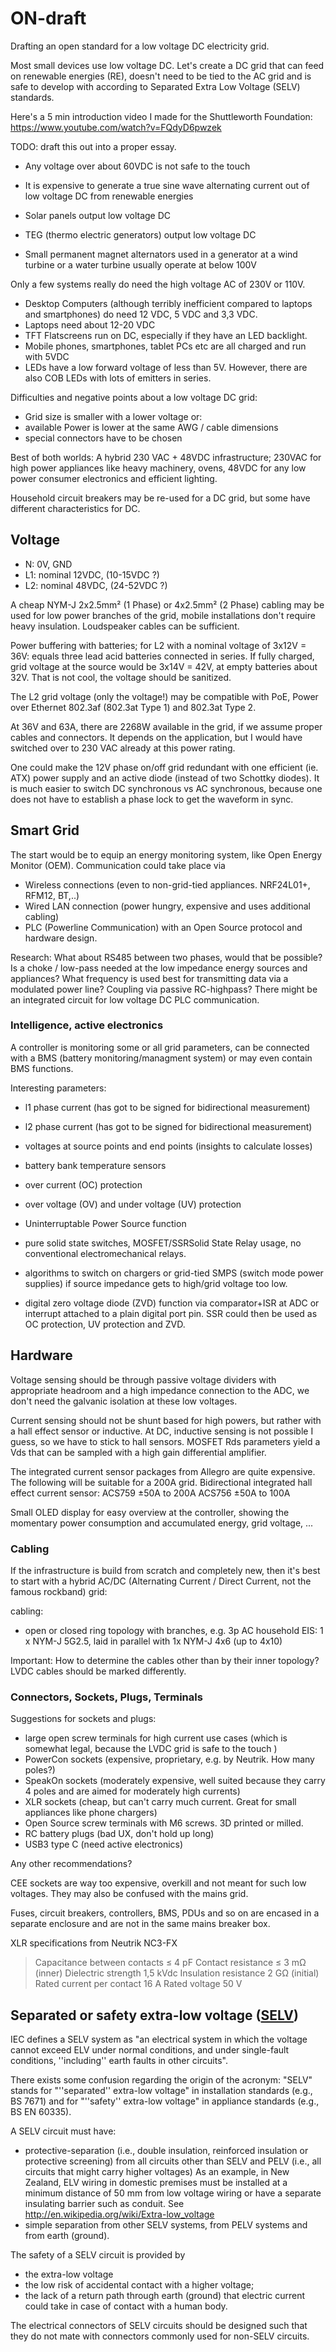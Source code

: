 # ON-draft
Drafting an open standard for a low voltage DC electricity grid.

Most small devices use low voltage DC. Let's create a DC grid that can feed on renewable energies (RE), doesn't need to be tied to the AC grid and is safe to develop with according to Separated Extra Low Voltage (SELV) standards.

Here's a 5 min introduction video I made for the Shuttleworth Foundation: https://www.youtube.com/watch?v=FQdyD6pwzek

TODO: draft this out into a proper essay.

- Any voltage over about 60VDC is not safe to the touch

- It is expensive to generate a true sine wave alternating current out of low voltage DC from renewable energies
- Solar panels output low voltage DC
- TEG (thermo electric generators) output low voltage DC
- Small permanent magnet alternators used in a generator at a wind turbine or a water turbine usually operate at below 100V


Only a few systems really do need the high voltage AC of 230V or 110V.

- Desktop Computers (although terribly inefficient compared to laptops and smartphones) do need 12 VDC, 5 VDC and 3,3 VDC.
- Laptops need about 12-20 VDC
- TFT Flatscreens run on DC, especially if they have an LED backlight.
- Mobile phones, smartphones, tablet PCs etc are all charged and run with 5VDC
- LEDs have a low forward voltage of less than 5V. However, there are also COB LEDs with lots of emitters in series.

Difficulties and negative points about a low voltage DC grid:

- Grid size is smaller with a lower voltage or:
- available Power is lower at the same AWG / cable dimensions
- special connectors have to be chosen


Best of both worlds: A hybrid 230 VAC + 48VDC infrastructure; 230VAC for high power appliances like heavy machinery, ovens, 48VDC for any low power consumer electronics and efficient lighting.

Household circuit breakers may be re-used for a DC grid, but some have different characteristics for DC.

## Voltage

- N: 0V, GND
- L1: nominal 12VDC, (10-15VDC ?)
- L2: nominal 48VDC, (24-52VDC ?)


A cheap NYM-J 2x2.5mm² (1 Phase) or 4x2.5mm² (2 Phase) cabling may be used for low power branches of the grid, mobile installations don't require heavy insulation. Loudspeaker cables can be sufficient.

Power buffering with batteries; for L2 with a nominal voltage of 3x12V = 36V: equals three lead acid batteries connected in series. If fully charged, grid voltage at the source would be 3x14V = 42V, at empty batteries about 32V. That is not cool, the voltage should be sanitized.

The L2 grid voltage (only the voltage!) may be compatible with PoE, Power over Ethernet 802.3af (802.3at Type 1) and 802.3at Type 2.

At 36V and 63A, there are 2268W available in the grid, if we assume proper cables and connectors. It depends on the application, but I would have switched over to 230 VAC already at this power rating.

One could make the 12V phase on/off grid redundant with one efficient (ie. ATX) power supply and an active diode (instead of two Schottky diodes). It is much easier to switch DC synchronous vs AC synchronous, because one does not have to establish a phase lock to get the waveform in sync.

## Smart Grid

The start would be to equip an energy monitoring system, like Open Energy Monitor (OEM). Communication could take place via
- Wireless connections (even to non-grid-tied appliances. NRF24L01+, RFM12, BT,..)
- Wired LAN connection (power hungry, expensive and uses additional cabling)
- PLC (Powerline Communication) with an Open Source protocol and hardware design. 

Research: What about RS485 between two phases, would that be possible? Is a choke / low-pass needed at the low impedance energy sources and appliances? What frequency is used best for transmitting data via a modulated power line? Coupling via passive RC-highpass?
There might be an integrated circuit for low voltage DC PLC communication.

### Intelligence, active electronics

A controller is monitoring some or all grid parameters, can be connected with a BMS (battery monitoring/managment system) or may even contain BMS functions. 

Interesting parameters:
- l1 phase current (has got to be signed for bidirectional measurement)
- l2 phase current (has got to be signed for bidirectional measurement)
- voltages at source points and end points (insights to calculate losses)

- battery bank temperature sensors
- over current (OC) protection
- over voltage (OV) and under voltage (UV) protection
- Uninterruptable Power Source function
- pure solid state switches, MOSFET/SSR<ref>Solid State Relay</ref> usage, no conventional electromechanical relays.

- algorithms to switch on chargers or grid-tied SMPS (switch mode power supplies) if source impedance gets to high/grid voltage too low.

- digital zero voltage diode (ZVD) function via comparator+ISR at ADC or interrupt attached to a plain digital port pin. SSR could then be used as OC protection, UV protection and ZVD.   

## Hardware

Voltage sensing should be through passive voltage dividers with appropriate headroom and a high impedance connection to the ADC, we don't need the galvanic isolation at these low voltages.

Current sensing should not be shunt based for high powers, but rather with a hall effect sensor or inductive. At DC, inductive sensing is not possible I guess, so we have to stick to hall sensors. MOSFET Rds parameters yield a Vds that can be sampled with a high gain differential amplifier.

The integrated current sensor packages from Allegro are quite expensive. The following will be suitable for a 200A grid.
Bidirectional integrated hall effect current sensor:
ACS759	±50A to 200A
ACS756	±50A to 100A

Small OLED display for easy overview at the controller, showing the momentary power consumption and accumulated energy, grid voltage, ...

### Cabling

If the infrastructure is build from scratch and completely new, then it's best to start with a hybrid AC/DC (Alternating Current / Direct Current, not the famous rockband) grid: 

cabling:
- open or closed ring topology with branches, e.g. 3p AC household EIS: 1 x NYM-J 5G2.5, laid in parallel with 1x NYM-J 4x6 (up to 4x10)

Important: How to determine the cables other than by their inner topology? LVDC cables should be marked differently.


### Connectors, Sockets, Plugs, Terminals

Suggestions for sockets and plugs:

- large open screw terminals for high current use cases (which is somewhat legal, because the LVDC grid is safe to the touch )
- PowerCon sockets (expensive, proprietary, e.g. by Neutrik. How many poles?)
- SpeakOn sockets (moderately expensive, well suited because they carry 4 poles and are aimed for moderately high currents)
- XLR sockets (cheap, but can't carry much current. Great for small appliances like phone chargers)
- Open Source screw terminals with M6 screws. 3D printed or milled.
- RC battery plugs (bad UX, don't hold up long)
- USB3 type C (need active electronics)

Any other recommendations?

CEE sockets are way too expensive, overkill and not meant for such low voltages. They may also be confused with the mains grid.

Fuses, circuit breakers, controllers, BMS, PDUs and so on are encased in a separate enclosure and are not in the same  mains breaker box.

XLR specifications from Neutrik NC3-FX

 > Capacitance between contacts ≤ 4 pF
 Contact resistance ≤ 3 mΩ (inner)
 Dielectric strength 1,5 kVdc
 Insulation resistance  2 GΩ (initial)
 Rated current per contact 16 A
 Rated voltage 50 V
 
## Separated or safety extra-low voltage ([SELV](http://en.wikipedia.org/wiki/Extra-low_voltage))

IEC defines a SELV system as "an electrical system in which the voltage cannot exceed ELV under normal conditions, and under single-fault conditions, ''including'' earth faults in other circuits".

There exists some confusion regarding the origin of the acronym: "SELV" stands for "''separated'' extra-low voltage" in installation standards (e.g., BS 7671) and for "''safety'' extra-low voltage" in appliance standards (e.g., BS EN 60335).

A SELV circuit must have:
- protective-separation (i.e., double insulation, reinforced insulation or protective screening) from all circuits other than SELV and PELV (i.e., all circuits that might carry higher voltages) As an example, in New Zealand, ELV wiring in domestic premises must be installed at a minimum distance of 50 mm from low voltage wiring or have a separate insulating barrier such as conduit. See http://en.wikipedia.org/wiki/Extra-low_voltage
- simple separation from other SELV systems, from PELV systems and from earth (ground).

The safety of a SELV circuit is provided by
- the extra-low voltage
- the low risk of accidental contact with a higher voltage;
- the lack of a return path through earth (ground) that electric current could take in case of contact with a human body.

The electrical connectors of SELV circuits should be designed such that they do not mate with connectors commonly used for non-SELV circuits.

